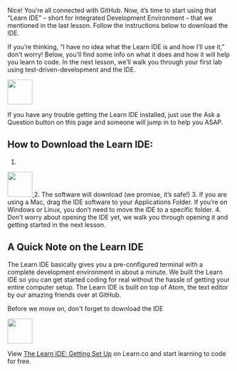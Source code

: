 Nice! You’re all connected with GitHub. Now, it’s time to start using that “Learn IDE” – short for Integrated Development Environment – that we mentioned in the last lesson. Follow the instructions below to download the IDE.

If you’re thinking, “I have no idea what the Learn IDE is and how I’ll use it,” don’t worry! Below, you’ll find some info on what it does and how it will help you learn to code. In the next lesson, we’ll walk you through your first lab using test-driven-development and the IDE. 

<a href="https://learn.co/ide-3/download">
  <img height="56px" width="auto" src="https://s3-us-west-2.amazonaws.com/curriculum-content/streamlined-onboarding/download-ide-button.png" />
</a>

If you have any trouble getting the Learn IDE installed, just use the Ask a Question button on this page and someone will jump in to help you ASAP.

## How to Download the Learn IDE:

1. <a href="https://learn.co/ide-3/download">
  <img height="56px" width="auto" src="https://s3-us-west-2.amazonaws.com/curriculum-content/streamlined-onboarding/download-ide-button.png" />
</a>  
2. The software will download (we promise, it’s safe!) 
3. If you are using a Mac, drag the IDE software to your Applications Folder. If you’re on Windows or Linux, you don’t need to move the IDE to a specific folder. 
4. Don’t worry about opening the IDE yet, we walk you through opening it and getting started in the next lesson.

## A Quick Note on the Learn IDE
The Learn IDE  basically gives you a pre-configured terminal with a complete development environment in about a minute. We built the Learn IDE so you can get started coding for real without the hassle of getting your entire computer setup. The Learn IDE is built on top of Atom, the text editor by our amazing friends over at GitHub.

Before we move on, don't forget to download the IDE

<a href="https://learn.co/ide-3/download">
  <img height="56px" width="auto" src="https://s3-us-west-2.amazonaws.com/curriculum-content/streamlined-onboarding/download-ide-button.png" />
</a>
<p class='util--hide'>View <a href='https://learn.co/lessons/the-learn-ide-getting-set-up'>The Learn IDE: Getting Set Up</a> on Learn.co and start learning to code for free.</p>
